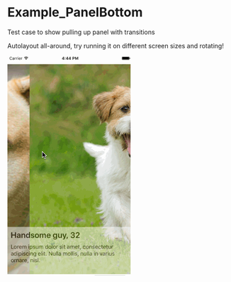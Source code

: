 # Example_PanelBottom
Test case to show pulling up panel with transitions

Autolayout all-around, try running it on different screen sizes and rotating!

![demo](demo.gif)
